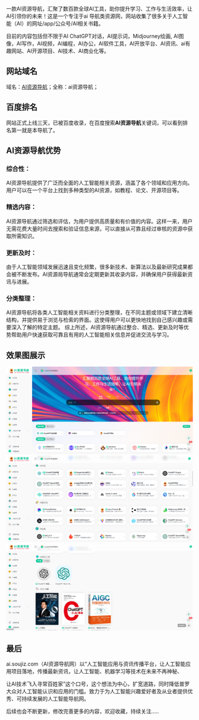 一款AI资源导航，汇聚了数百款全球AI工具，助你提升学习、工作与生活效率，让AI引领你的未来！这是一个专注于ai 导航类资源网，网站收集了很多关于人工智能（AI）的网址/app/公众号/AI相关书籍。

目前的内容包括但不限于AI ChatGPT对话，AI提示词，Midjourney绘画, AI图像，AI写作，AI视频，AI编程，AI办公，AI软件工具，AI开放平台、AI资讯、ai有趣网站、AI开源项目、AI技术、AI商业化等。

## 网站域名
域名：[AI资源导航](www.soujiz.com)；全称：ai资源导航；
## 百度排名
网站正式上线三天，已被百度收录，在百度搜索**AI资源导航**关键词，可以看到排名第一就是本导航了。
## AI资源导航优势
### 综合性：
AI资源导航提供了广泛而全面的人工智能相关资源，涵盖了各个领域和应用方向。用户可以在一个平台上找到多种类型的AI资源，如教程、论文、开源项目等。
### 精选内容：
AI资源导航通过筛选和评估，为用户提供高质量和有价值的内容。这样一来，用户无需花费大量时间去搜索和验证信息来源，可以直接从可靠且经过审核的资源中获取所需知识。
### 更新及时：
由于人工智能领域发展迅速且变化频繁，很多新技术、新算法以及最新研究成果都会被不断发布。AI资源局导航通常会定期更新其收录内容，并确保用户获得最新资讯与进展。
### 分类整理：
AI资源导航将各类人工智能相关资料进行分类整理，在不同主题或领域下建立清晰结构，并提供易于浏览与检索的界面。这使得用户可以更快地找到自己感兴趣或需要深入了解的特定主题。
综上所述，AI资源导航通过整合、精选、更新及时等优势帮助用户快速获取可靠且有用的人工智能相关信息并促进交流与学习。

## 效果图展示
![AI资源导航](Snipaste_2023-10-08_14-48-30.png)
![AI资源导航](Snipaste_2023-10-08_14-49-09.png)
![AI资源导航](Snipaste_2023-10-08_14-48-51.png)
## 最后
ai.soujiz.com（AI资源导航网）以“人工智能应用与资讯传播平台，让人工智能应用项目落地，传播最新资讯，让人工智能、机器学习等技术在未来不再神秘、

让AI技术飞入寻常百姓家”这个口号，这个想法为中心，扩宽道路，同时降低普罗大众对人工智能认识和应用的门槛。致力于为人工智能兴趣爱好者及从业者提供优秀、可持续发展的人工智能导航网。

后续也会不断更新，修改完善更多的内容，欢迎收藏，持续关注…..
